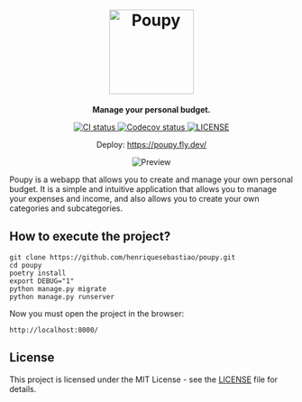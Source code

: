 <h1 align="center">
    <img src="project/utils/img/bitmap.png" alt="Poupy" width="150"/><br>
</h1>

<p align="center"><strong>Manage your personal budget.</strong></p>

<p align="center">
    <a href="https://github.com/henriquesebastiao/poupy/actions/workflows/ci.yml">
        <img src="https://github.com/henriquesebastiao/poupy/actions/workflows/ci.yml/badge.svg" alt="CI status"/>
    </a>
    <a href="https://codecov.io/gh/henriquesebastiao/poupy" > 
        <img src="https://codecov.io/gh/henriquesebastiao/poupy/graph/badge.svg?token=aoIdJEPHV5" alt="Codecov status"/> 
    </a>
    <a href="https://github.com/henriquesebastiao/poupy/blob/main/LICENSE">
        <img alt="LICENSE" src="https://img.shields.io/github/license/henriquesebastiao/poupy"/>
    </a>
</p>

<div align="center">Deploy: <a href="https://poupy.fly.dev/">https://poupy.fly.dev/</a></div>

<p align="center">
    <img src="project/utils/img/screenshot.png" alt="Preview"/>
</p>

Poupy is a webapp that allows you to create and manage your own personal budget.
It is a simple and intuitive application that allows you to manage your expenses and income, and also allows you to
create your own categories and subcategories.

## How to execute the project?

```shell
git clone https://github.com/henriquesebastiao/poupy.git
cd poupy
poetry install
export DEBUG="1"
python manage.py migrate
python manage.py runserver
```

Now you must open the project in the browser:

```
http://localhost:8000/
```

## License

This project is licensed under the MIT License - see the [LICENSE](LICENSE) file for details.

